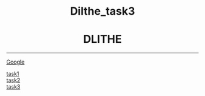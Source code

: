 # Dilthe_task3


<style>
    h1{text-align: center;}

    </style>

<h1>DLITHE</h1>

-------------------------------------------------------------------------------------------------------------------------------------------------------------------------------------------
<a href="https://www.google.com">Google</a> <br>

<a href="https://visual studio code.com">task1</a><br>
<a href="https://visual studio code.com">task2</a><br>
<a href="https://visual studio code.com">task3</a><br>

<head>
    <style>
        table{
            font-family:arial, sans-serif; 
            border-collapse: collapse;
             width:100%;
        }
        td,th{
            border:1px solid #dddddd;
            text-algin:left;
            padding:8px;

        }
       
        
    </style>
</head>

<body>
    <h2> employee details</h2>
    <table>
    <tr>
        <th>id</th>
        <th>name</th>
        <th>designation</th>
        <th>mobile</th>
        
        </tr><br>

        <tr>
            <th>001</th>
            <th>abc</th>
            <th>TT</th>
            <th>9998887771</th>
            </tr><br>


            <tr>
           <th>002</th>
            <th>xyz</th>
            <th>HR</th>
            <th>9997774585</th>

                </tr>

               <tr>
            <th>003</th>
            <th>pqr</th>
            <th>devp</th>
            <th>9997799945</th>
            </tr>
            
            </table>

            </body>



        

<body>
    <h2> training details</h2>
    
    
           <h3><p>HTML</p> </h3>
          <pre> HTML stands for Hyper Text Markup Language ·
         HTML is the standard markup language for creating Web pages ·
         HTML describes the structure of a Web page · </pre>

            <h3><p>CSS</p></h3>
               <pre> stands for Cascading Style Sheets · 
                CSS describes how HTML elements are to be displayed on screen, paper, or in other media ·
                CSS saves a lot of work</pre>



            <h3><P>JavaScript</P></h3>
            <p>JavaScript is a cross-platform, object-oriented scripting language used to make webpages interactive</p>



            <h3><P>jQuery<p></h3>
                <pre>jQuery is a lightweight, "write less, do more", JavaScript library.
                 The purpose of jQuery is to make it much easier to use JavaScript on your website.</pre>



            <h3><p>SQL<p></h3>
                <pre>stands for Structured Query Language · 
                SQL lets you access and manipulate databases</pre>



            <h3><p>Angular</p></h3>
               <p> Angular is a platform and framework for building single-page client applications using HTML and TypeScript. </p>
            
               <p style="background-color:Tomato;">

               <meta>&#128512<br>
               <meta>&#128513<br>
               <meta>&#128514<br>
               </p>


               &amp;<br>

     &lt;<br>

     &gt;<br>


     <body>
         
         <!-- address tag starts from here -->
         <address>
             Organization Name: amazon <br>
             Web Site:
             <a href=
    "https://www.amazon.org/about/contact-us/">
             amazon</a><br>
             visit us:<br>
             GeeksforGeeks<br>
             Advant Navis Business Park, <br>
             Noida Uttar Pradesh
         </address>
         <!-- address tag ends here -->
     
    </body>
    


